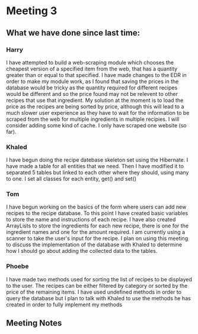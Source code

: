 # Meeting 3

## What we have done since last time:

### Harry

I have attempted to build a web-scraping module which chooses the cheapest version of a specified item from the web, that has a quantity greater than or equal to that specified.
I have made changes to the EDR in order to make my module work, as I found that saving the prices in the database would be tricky as the quantity required for different recipes would be different and so the price found may not be relevent to other recipes that use that ingredient. My solution at the moment is to load the price as the recipes are being sorted by price, although this will lead to a much slower user experience as they have to wait for the information to be scraped from the web for multiple ingredients in multiple recipies. I will consider adding some kind of cache. I only have scraped one website (so far).

### Khaled 

I have begun doing the recipe datebase skeleton set using the Hibernate. I have made a table for all entities that we need. Then I have modified it to separated 5 tables but linked to each other where they should, using many to one. I set all classes for each entity, get() and set()

### Tom

I have begun working on the basics of the form where users can add new recipes to the recipe database. To this point I have created basic variables to store the name and instructions of each recipe. I have also created ArrayLists to store the ingredients for each new recipe, there is one for the ingredient names and one for the amount required. I am currently using a scanner to take the user's input for the recipe. I plan on using this meeting to discuss the implementation of the database with Khaled to determine how I should go about adding the collected data to the tables. 


### Phoebe

I have made two methods used for sorting the list of recipes to be displayed to the user. The recipes can be either filtered by category or sorted by the price of the remaining items. I have used undefined methods in order to query the database but I plan to talk with Khaled to use the methods he has created in order to fully implement my methods

## Meeting Notes



